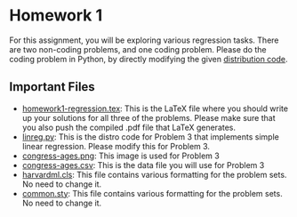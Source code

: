 # Homework 1

For this assignment, you will be exploring various regression tasks. There are two non-coding problems, and one coding problem. Please do the coding problem in Python, by directly modifying the given [distribution code](linreg.py).

## Important Files
- [homework1-regression.tex](homework1-regression.tex): This is the LaTeX file where you should write up your solutions for all three of the problems. Please make sure that you also push the compiled .pdf file that LaTeX generates.
- [linreg.py](linreg.py): This is the distro code for Problem 3 that implements simple linear regression. Please modify this for Problem 3.
- [congress-ages.png](congress-ages.png): This image is used for Problem 3
- [congress-ages.csv](congress-ages.csv): This is the data file you will use for Problem 3
- [harvardml.cls](harvardml.cls): This file contains various formatting for the problem sets. No need to change it.
- [common.sty](common.sty): This file contains various formatting for the problem sets. No need to change it.
